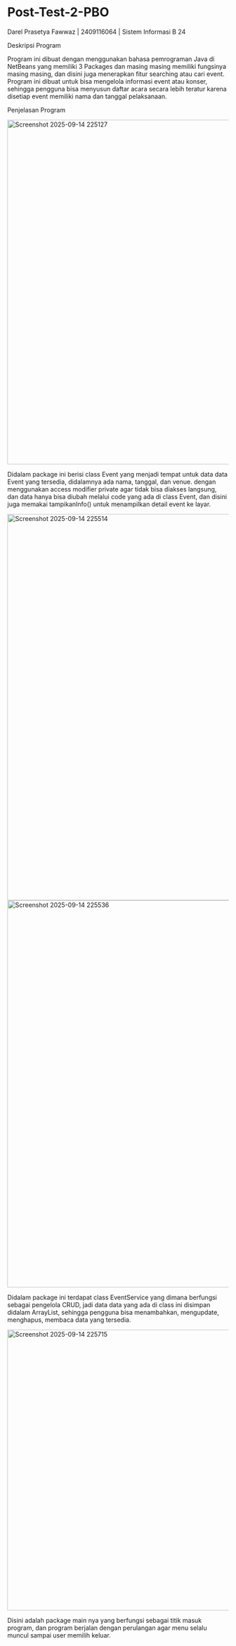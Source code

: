 # Post-Test-2-PBO
Darel Prasetya Fawwaz | 2409116064 | Sistem Informasi B 24

Deskripsi Program

Program ini dibuat dengan menggunakan bahasa pemrograman Java di NetBeans yang memiliki 3 Packages dan masing masing memiliki fungsinya masing masing, dan disini juga menerapkan fitur searching atau cari event. Program ini dibuat untuk bisa mengelola informasi event atau konser, sehingga pengguna bisa menyusun daftar acara secara lebih teratur karena disetiap event memiliki nama dan tanggal pelaksanaan.


Penjelasan Program

<img width="808" height="784" alt="Screenshot 2025-09-14 225127" src="https://github.com/user-attachments/assets/f4528c6c-bcd7-48be-a78e-ecde15549de6" />

Didalam package ini berisi class Event yang menjadi tempat untuk data data Event yang tersedia, didalamnya ada nama, tanggal, dan venue. dengan menggunakan access modifier private agar tidak bisa diakses langsung, dan data hanya bisa diubah melalui code yang ada di class Event, dan disini juga memakai tampikanInfo() untuk menampilkan detail event ke layar.

<img width="766" height="879" alt="Screenshot 2025-09-14 225514" src="https://github.com/user-attachments/assets/c028c025-ec1f-4498-be71-ed2ee6878d42" />


<img width="807" height="881" alt="Screenshot 2025-09-14 225536" src="https://github.com/user-attachments/assets/0ae795aa-8270-49da-ba9f-3c5b337c532a" />

Didalam package ini terdapat class EventService yang dimana berfungsi sebagai pengelola CRUD, jadi data data yang ada di class ini disimpan didalam ArrayList, sehingga pengguna bisa menambahkan, mengupdate, menghapus, membaca data yang tersedia.


<img width="692" height="639" alt="Screenshot 2025-09-14 225715" src="https://github.com/user-attachments/assets/78a28698-d86b-4c4d-85f3-8379400a08ac" />

Disini adalah package main nya yang berfungsi sebagai titik masuk program, dan program berjalan dengan perulangan agar menu selalu muncul sampai user memilih keluar.

